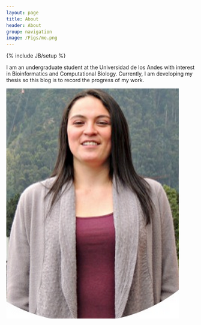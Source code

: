 ```yaml
---
layout: page
title: About
header: About
group: navigation
image: /Figs/me.png
---
```

{% include JB/setup %}

I am an undergraduate student at the Universidad de los Andes with interest in Bioinformatics and Computational Biology.
Currently, I am developing my thesis so this blog is to record the progress of my work.

![center](/Figs/me.png)
